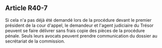 Article R40-7
----
Si cela n'a pas déjà été demandé lors de la procédure devant le premier
président de la cour d'appel, le demandeur et l'agent judiciaire du Trésor
peuvent se faire délivrer sans frais copie des pièces de la procédure pénale.
Seuls leurs avocats peuvent prendre communication du dossier au secrétariat de
la commission.
